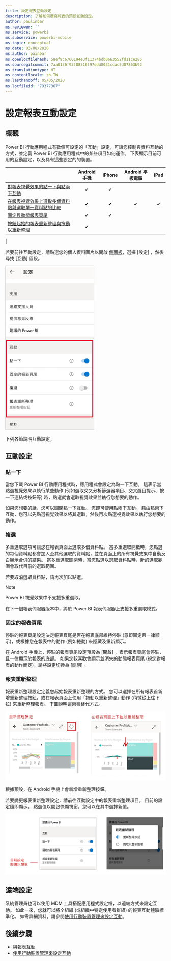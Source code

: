```yaml
---
title: 設定報表互動設定
description: 了解如何覆寫報表的預設互動設定。
author: paulinbar
ms.reviewer: ''
ms.service: powerbi
ms.subservice: powerbi-mobile
ms.topic: conceptual
ms.date: 03/08/2020
ms.author: painbar
ms.openlocfilehash: 58ef9c6760194e3f11374bdb0663552fd11ce285
ms.sourcegitcommit: 7aa0136f93f88516f97ddd8031ccac5d07863b92
ms.translationtype: HT
ms.contentlocale: zh-TW
ms.lasthandoff: 05/05/2020
ms.locfileid: "79377367"
---
```

# <a name="configure-report-interaction-settings"></a>設定報表互動設定

## <a name="overview"></a>概觀

Power BI 行動應用程式有數個可設定的「互動」設定，可讓您控制與資料互動的方式，並定義 Power BI 行動應用程式中的某些項目如何運作。 下表顯示目前可用的互動設定，以及具有這些設定的的裝置。

|| Android 手機 | iPhone | Android 平板電腦  | iPad |
|-|:-:|:-:|:-:|:-:|
| [對報表視覺效果的點一下與點兩下互動](#single-tap) |✔|✔|||
| [在報表視覺效果上選取多個資料點與選取單一資料點的比較](#multi-select) |✔|✔|✔|✔|
| [固定與動態報表頁尾](#docked-report-footer) |✔|✔|||
| [按鈕起始的報表重新整理與拖動以重新整理](#report-refresh) |✔||||
|

若要前往互動設定，請點選您的個人資料圖片以開啟 [側面板](./mobile-apps-home-page.md#header)，選擇 [設定]  ，然後尋找 [互動]  區段。

![互動設定](./media/mobile-app-interaction-settings/powerbi-mobile-app-interactions-section.png)

下列各節說明互動設定。

## <a name="interaction-settings"></a>互動設定

### <a name="single-tap"></a>點一下
當您下載 Power BI 行動應用程式時，應用程式會設定為點一下互動。 這表示當點選視覺效果以執行某些動作 (例如選取交叉分析篩選器項目、交叉醒目提示、按一下連結或按鈕等) 時，點選就會選取視覺效果並執行您想要的動作。

如果您想要的話，您可以關閉點一下互動。 您即可使用點兩下互動。 藉由點兩下互動，您可以先點選視覺效果以將其選取，然後再次點選視覺效果以執行您想要的動作。

### <a name="multi-select"></a>複選

多重選取選項可讓您在報表頁面上選取多個資料點。 當多重選取開啟時，您點選的每個資料點都會加入至其他選取的資料點，並在頁面上的所有視覺效果中自動反白顯示合併的結果。 當多重選取關閉時，當您點選以選取資料點時，新的選取範圍會取代目前的選取範圍。

若要取消選取資料點，請再次加以點選。

>[!NOTE]
>Power BI 視覺效果中不支援多重選取。
>
>在下一個報表伺服器版本中，將於 Power BI 報表伺服器上支援多重選取模式。

### <a name="docked-report-footer"></a>固定的報表頁尾

停駐的報表頁尾設定決定報表頁尾是否在報表底部維持停駐 (意即固定且一律顯示)，或根據您在報表中的動作 (例如捲動) 來隱藏及重新顯示。

在 Android 手機上，停駐的報表頁尾設定預設為 [開啟]  ，表示報表頁尾會停駐，且一律顯示於報表的底部。 如果您較喜歡會顯示並消失的動態報表頁尾 (視您對報表的動作而定)，請將設定切換為 [關閉]  。

### <a name="report-refresh"></a>報表重新整理

報表重新整理設定定義您起始報表重新整理的方式。 您可以選擇在所有報表首新增重新整理按鈕，或在報表頁面上使用「拖動以重新整理」動作 (稍微從上往下拉) 來重新整理報表。 下圖說明這兩種替代方式。 

![重新整理按鈕與拖動以重新整理](./media/mobile-app-interaction-settings/powerbi-mobile-app-interactions-refresh-button-versus-pull.png)

根據預設，在 Android 手機上會新增重新整理按鈕。

若要變更報表重新整理設定，請前往互動設定中的報表重新整理項目。 目前的設定隨即顯示。 點選值以開啟快顯視窗，您可以在其中選擇新值。

![設定重新整理](./media/mobile-app-interaction-settings/powerbi-mobile-app-interactions-set-refresh.png)

## <a name="remote-configuration"></a>遠端設定

系統管理員也可以使用 MDM 工具搭配應用程式設定檔，以遠端方式來設定互動。 如此一來，您就可以將全組織 (或組織中特定使用者群組) 的報表互動體驗標準化。 如需詳細資料，請參閱[使用行動裝置管理來設定互動](./mobile-app-configuration.md)。


## <a name="next-steps"></a>後續步驟
* [與報表互動](./mobile-reports-in-the-mobile-apps.md#interact-with-reports)
* [使用行動裝置管理來設定互動](./mobile-app-configuration.md)
